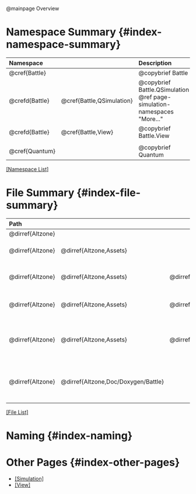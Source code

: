 @mainpage Overview

# Namespace Summary {#index-namespace-summary}

|  Namespace                     || Description                                                                        |
| :------------- | :------------------------ | :---------------------------------------------------------------------- |
| @cref{Battle}                             || @copybrief Battle                                                       |
| @crefd{Battle} | @cref{Battle,QSimulation} | @copybrief Battle.QSimulation @ref page-simulation-namespaces "More..." |
| @crefd{Battle} | @cref{Battle,View}        | @copybrief Battle.View                                                  |
|                                                                                                                    |||
| @cref{Quantum}                            || @copybrief Quantum                                                      |

[[Namespace List]](./namespaces.html)

# File Summary {#index-file-summary}

|  Path                                                                                                                          |||| Description                                                                                                                                                                                        |
| :--------------- | :---------------------- | :---------------------------------- | :--------------------------------------------- | :------------------------------------------------------------------------------------------------------------------------------------------------------------------------------------------------- |
| @dirref{Altzone} |                                                                                                              ||| Project Root.                                                                                                                                                                                      |
| @dirref{Altzone} | @dirref{Altzone,Assets}                                                                                      ||| Unity Resources Directory.<br/>Where all game resources are stored, including scripts, graphics, audio, etc.                                                                                       |
|                                                                                                                                                                                                                                                                                                                                    |||||
| @dirref{Altzone} | @dirref{Altzone,Assets} | @dirref{Altzone/Assets,QuantumUser}                                                 || Main %Quantum Directory.<br/>Contains files for %Battle and other %Quantum based development.                                                                                                      |
| @dirref{Altzone} | @dirref{Altzone,Assets} | @dirref{Altzone/Assets,QuantumUser} | @dirref{Altzone/Assets/QuantumUser,Simulation} | Game Simulation Logic Directory. @ref page-simulation-directories "More..."<br/>Contains deterministic %Quantum Simulation logic and state.                                                        |
| @dirref{Altzone} | @dirref{Altzone,Assets} | @dirref{Altzone/Assets,QuantumUser} | @dirref{Altzone/Assets/QuantumUser,View}       | Game View Logic Directory. @ref page-view "More..."<br/>Contains non-deterministic Unity View/Visual logic that is client-side representation of the Simulation.                                   |
|                                                                                                                                                                                                                                                                                                                                    |||||
| @dirref{Altzone} | @dirref{Altzone,Doc/Doxygen/Battle}                                                                          ||| %Battle Documentation files. @dirlink{More...:Altzone/Doc/Doxygen/Battle}<br/>Contains [Doxygen🡵] configuration files, additional documentation files and the generated documentation for %Battle. |

[[File List]](./files.html)

# Naming {#index-naming}

# Other Pages {#index-other-pages}

- [[Simulation]](#page-simulation)
- [[View]](#page-view)

[Doxygen🡵]: https://www.doxygen.nl/index.html